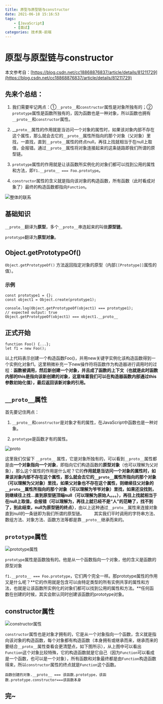 ```yaml
---
title: 原型与原型链与constructor
date: 2021-06-18 15:16:53
tags: 
    - [JavaScript]
    - [面试]
categories: 技术类-前端
---
```

<meta name="referrer" content="no-referrer"/>

# 原型与原型链与constructor

本文参考自：[https://blog.csdn.net/cc18868876837/article/details/81211729](https://blog.csdn.net/cc18868876837/article/details/81211729)

## 先来个总结：

1.  我们需要牢记两点：①`__proto__`和`constructor`属性是对象所独有的；② `prototype`属性是函数所独有的，因为函数也是一种对象，所以函数也拥有`__proto__`和`constructor`属性。

2.  __`proto__`属性的作用就是当访问一个对象的属性时，如果该对象内部不存在这个属性，那么就会去它的`__proto__`属性所指向的那个对象（父对象）里找，一直找，直到`__proto__`属性的终点null，再往上找就相当于在null上取值，会报错。通过`__proto__`属性将对象连接起来的这条链路即我们所谓的原型链。

3.  `prototype`属性的作用就是让该函数所实例化的对象们都可以找到公用的属性和方法，即`f1.__proto__ === Foo.prototype`。

4.  `constructor`属性的含义就是指向该对象的构造函数，所有函数（此时看成对象了）最终的构造函数都指向`Function`。

![整体的联系](https://upload-images.jianshu.io/upload_images/13931286-5467dbdb42fd91ef?imageMogr2/auto-orient/strip%7CimageView2/2/w/1240) 

## 基础知识

`__proto__`翻译为**原型**，多个`__proto__`串连起来的叫做**原型链**。

`prototype`翻译为**原型对象**。

## Object.getPrototypeOf()

`Object.getPrototypeOf()` 方法返回指定对象的原型（内部`[[Prototype]]`属性的值）。

### 示例
```
const prototype1 = {};
const object1 = Object.create(prototype1);

console.log(Object.getPrototypeOf(object1) === prototype1);
// expected output: true
Object.getPrototypeOf(object1) === object1.__proto__
```

## 正式开始

```
function Foo() {...};
let f1 = new Foo();
```

以上代码表示创建一个构造函数Foo()，并用new关键字实例化该构造函数得到一个实例化对象f1。这里稍微补充一下new操作符将函数作为构造器进行调用时的过程：**函数被调用，然后新创建一个对象，并且成了函数的上下文（也就是此时函数内部的this是指向该新创建的对象，这意味着我们可以在构造器函数内部通过this参数初始化值），最后返回该新对象的引用。**

## `__proto__`属性

首先要记住两点：

1.  `__proto__`和`constructor`是对象才有的属性，在JavaScript中函数也是一种对象。

2.  `prototype`是函数才有的属性。

![__proto__](https://upload-images.jianshu.io/upload_images/13931286-9355e730b53d1879?imageMogr2/auto-orient/strip%7CimageView2/2/w/1240) 

这里我们仅留下 `__proto__` 属性，它是对象所独有的，可以看到`__proto__`属性都是由**一个对象指向一个对象**，即指向它们构造函数的**原型对象**（也可以理解为父对象），那么这个属性的作用是什么呢？它的**作用就是当访问一个对象的属性时，如果该对象内部不存在这个属性，那么就会去它的`__proto__`属性所指向的那个对象（可以理解为父对象）里找，如果父对象也不存在这个属性，则继续往父对象的`__proto__`属性所指向的那个对象（可以理解为爷爷对象）里找，如果还没找到，则继续往上找…直到原型链顶端null（可以理解为原始人。。。），再往上找就相当于在null上取值，会报错（可以理解为，再往上就已经不是“人”的范畴了，找不到了，到此结束，null为原型链的终点）**，由以上这种通过`__proto__`属性来连接对象直到null的一条链即为我们所谓的原型链。    其实我们平时调用的字符串方法、数组方法、对象方法、函数方法等都是靠`__proto__`继承而来的。

## `prototype`属性

![prototype属性](https://upload-images.jianshu.io/upload_images/13931286-a68d7e7851adf580?imageMogr2/auto-orient/strip%7CimageView2/2/w/1240) 

`prototype`属性是函数独有的。他是从一个函数指向一个对象，他的含义是函数的原型对象

`f1.__proto__ === Foo.prototype`，它们两个完全一样。那prototype属性的作用又是什么呢？**它的作用就是包含可以由特定类型的所有实例共享的属性和方法，也就是让该函数所实例化的对象们都可以找到公用的属性和方法。**任何函数在创建的时候，其实会默认同时创建该函数的prototype对象。

## constructor属性

![constructor属性](https://upload-images.jianshu.io/upload_images/13931286-8de481f4fbc04fee?imageMogr2/auto-orient/strip%7CimageView2/2/w/1240) 

`constructor`属性也是对象才拥有的，它是从一个对象指向一个函数，含义就是指向该对象的构造函数，每个对象都有构造函数（本身拥有或继承而来，继承而来的要结合`__proto__`属性查看会更清楚点，如下图所示），从上图中可以看出`Function`这个对象比较特殊，它的构造函数就是它自己（因为`Function`可以看成是一个函数，也可以是一个对象），所有函数和对象最终都是由`Function`构造函数得来，所以`constructor`属性的终点就是`Function`这个函数。

`函数创建的对象.__proto__ === 该函数.prototype，该函数.prototype.constructor===该函数本身`

## 完~

